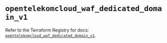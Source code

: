 # `opentelekomcloud_waf_dedicated_domain_v1`

Refer to the Terraform Registry for docs: [`opentelekomcloud_waf_dedicated_domain_v1`](https://registry.terraform.io/providers/opentelekomcloud/opentelekomcloud/1.36.48/docs/resources/waf_dedicated_domain_v1).
